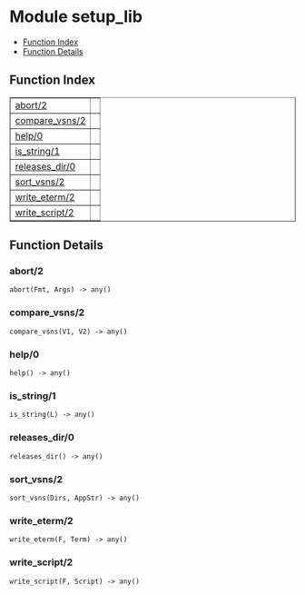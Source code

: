 

# Module setup_lib #
* [Function Index](#index)
* [Function Details](#functions)


<a name="index"></a>

## Function Index ##


<table width="100%" border="1" cellspacing="0" cellpadding="2" summary="function index"><tr><td valign="top"><a href="#abort-2">abort/2</a></td><td></td></tr><tr><td valign="top"><a href="#compare_vsns-2">compare_vsns/2</a></td><td></td></tr><tr><td valign="top"><a href="#help-0">help/0</a></td><td></td></tr><tr><td valign="top"><a href="#is_string-1">is_string/1</a></td><td></td></tr><tr><td valign="top"><a href="#releases_dir-0">releases_dir/0</a></td><td></td></tr><tr><td valign="top"><a href="#sort_vsns-2">sort_vsns/2</a></td><td></td></tr><tr><td valign="top"><a href="#write_eterm-2">write_eterm/2</a></td><td></td></tr><tr><td valign="top"><a href="#write_script-2">write_script/2</a></td><td></td></tr></table>


<a name="functions"></a>

## Function Details ##

<a name="abort-2"></a>

### abort/2 ###

`abort(Fmt, Args) -> any()`


<a name="compare_vsns-2"></a>

### compare_vsns/2 ###

`compare_vsns(V1, V2) -> any()`


<a name="help-0"></a>

### help/0 ###

`help() -> any()`


<a name="is_string-1"></a>

### is_string/1 ###

`is_string(L) -> any()`


<a name="releases_dir-0"></a>

### releases_dir/0 ###

`releases_dir() -> any()`


<a name="sort_vsns-2"></a>

### sort_vsns/2 ###

`sort_vsns(Dirs, AppStr) -> any()`


<a name="write_eterm-2"></a>

### write_eterm/2 ###

`write_eterm(F, Term) -> any()`


<a name="write_script-2"></a>

### write_script/2 ###

`write_script(F, Script) -> any()`


